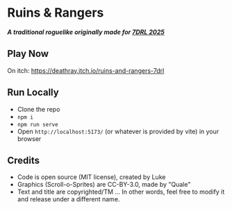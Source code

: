 # Ruins & Rangers
***A traditional roguelike originally made for [7DRL 2025](https://itch.io/jam/7drl-challenge-2025)***

## Play Now

On itch: https://deathray.itch.io/ruins-and-rangers-7drl

## Run Locally

* Clone the repo
* `npm i`
* `npm run serve`
* Open `http://localhost:5173/` (or whatever is provided by vite) in your browser

## Credits

* Code is open source (MIT license), created by Luke
* Graphics (Scroll-o-Sprites) are CC-BY-3.0, made by "Quale"
* Text and title are copyrighted/TM ... In other words, feel free to modify it and release under a different name.
